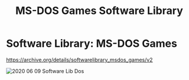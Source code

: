 ﻿---
layout: post
title: MS-DOS Games Software Library
categories: [Games]
tags: [DOS, Games, History]
--- 

# Software Library: MS-DOS Games

https://archive.org/details/softwarelibrary_msdos_games/v2

![2020 06 09 Software Lib Dos](../pic/2020-06-09-software-lib-dos.png)